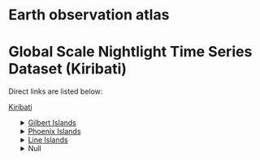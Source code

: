 # Earth observation atlas
 # Global Scale Nightlight Time Series Dataset (Kiribati)
Direct links are listed below:

<a href="https://eoatlas-nightlight.s3.amazonaws.com/eoatlas-monthly-nightlight-00091.csv">Kiribati</a>
<ul>
<details>
<summary><a href="https://eoatlas-nightlight.s3.amazonaws.com/eoatlas-monthly-nightlight-01598.csv">Gilbert Islands</a></summary>
<ul>
<ol>
<li><a href="https://eoatlas-nightlight.s3.amazonaws.com/eoatlas-monthly-nightlight-28020.csv">Arorae</a></li><li><a href="https://eoatlas-nightlight.s3.amazonaws.com/eoatlas-monthly-nightlight-28027.csv">Kuria</a></li><li><a href="https://eoatlas-nightlight.s3.amazonaws.com/eoatlas-monthly-nightlight-28030.csv">Nikunau</a></li><li><a href="https://eoatlas-nightlight.s3.amazonaws.com/eoatlas-monthly-nightlight-28031.csv">Nonouti</a></li><li><a href="https://eoatlas-nightlight.s3.amazonaws.com/eoatlas-monthly-nightlight-28032.csv">Onotoa</a></li><li><a href="https://eoatlas-nightlight.s3.amazonaws.com/eoatlas-monthly-nightlight-28033.csv">Tabiteuea North</a></li><li><a href="https://eoatlas-nightlight.s3.amazonaws.com/eoatlas-monthly-nightlight-28034.csv">Tabiteuea South</a></li><li><a href="https://eoatlas-nightlight.s3.amazonaws.com/eoatlas-monthly-nightlight-28036.csv">Tamana</a></li></ul>
</ol>
</details>
<details>
<summary><a href="https://eoatlas-nightlight.s3.amazonaws.com/eoatlas-monthly-nightlight-01599.csv">Phoenix Islands</a></summary>
<ul>
<ol>
<li><a href="https://eoatlas-nightlight.s3.amazonaws.com/eoatlas-monthly-nightlight-28021.csv">Banaba</a></li><li><a href="https://eoatlas-nightlight.s3.amazonaws.com/eoatlas-monthly-nightlight-28023.csv">Betio</a></li></ul>
</ol>
</details>
<details>
<summary><a href="https://eoatlas-nightlight.s3.amazonaws.com/eoatlas-monthly-nightlight-01600.csv">Line Islands</a></summary>
<ul>
<ol>
<li><a href="https://eoatlas-nightlight.s3.amazonaws.com/eoatlas-monthly-nightlight-28026.csv">Kiritimati</a></li><li><a href="https://eoatlas-nightlight.s3.amazonaws.com/eoatlas-monthly-nightlight-28039.csv">Teraina</a></li></ul>
</ol>
</details>
<details>
<summary>Null</summary>
<ul>
<ol>
<li><a href="https://eoatlas-nightlight.s3.amazonaws.com/eoatlas-monthly-nightlight-28017.csv">Abaiang</a></li><li><a href="https://eoatlas-nightlight.s3.amazonaws.com/eoatlas-monthly-nightlight-28018.csv">Abemama</a></li><li><a href="https://eoatlas-nightlight.s3.amazonaws.com/eoatlas-monthly-nightlight-28019.csv">Aranuka</a></li><li><a href="https://eoatlas-nightlight.s3.amazonaws.com/eoatlas-monthly-nightlight-28022.csv">Beru</a></li><li><a href="https://eoatlas-nightlight.s3.amazonaws.com/eoatlas-monthly-nightlight-28024.csv">Butaritari</a></li><li><a href="https://eoatlas-nightlight.s3.amazonaws.com/eoatlas-monthly-nightlight-28025.csv">Kanton</a></li><li><a href="https://eoatlas-nightlight.s3.amazonaws.com/eoatlas-monthly-nightlight-28028.csv">Maiana</a></li><li><a href="https://eoatlas-nightlight.s3.amazonaws.com/eoatlas-monthly-nightlight-28029.csv">Marakei</a></li><li><a href="https://eoatlas-nightlight.s3.amazonaws.com/eoatlas-monthly-nightlight-28035.csv">Tabuaeran</a></li><li><a href="https://eoatlas-nightlight.s3.amazonaws.com/eoatlas-monthly-nightlight-28037.csv">Tarawa Ieta</a></li><li><a href="https://eoatlas-nightlight.s3.amazonaws.com/eoatlas-monthly-nightlight-28038.csv">Tarawa Teinainano</a></li></ul>
</ol>
</details>
